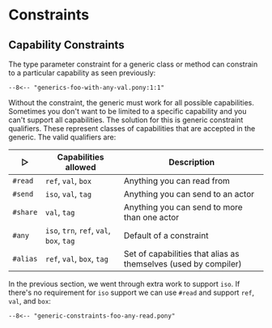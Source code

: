 # Constraints

## Capability Constraints

The type parameter constraint for a generic class or method can constrain to a particular capability as seen previously:

```pony
--8<-- "generics-foo-with-any-val.pony:1:1"
```

Without the constraint, the generic must work for all possible capabilities. Sometimes you don't want to be limited to a specific capability and you can't support all capabilities. The solution for this is generic constraint qualifiers. These represent classes of capabilities that are accepted in the generic. The valid qualifiers are:

| &#x25B7; | Capabilities allowed         | Description                                                     |
| -------- | ---------------------------- | --------------------------------------------------------------- |
| `#read`    | `ref`, `val`, `box`                | Anything you can read from                                      |
| `#send`    | `iso`, `val`, `tag`                | Anything you can send to an actor                               |
| `#share`   | `val`, `tag`                     | Anything you can send to more than one actor                    |
| `#any`     | `iso`, `trn`, `ref`, `val`, `box`, `tag` | Default of a constraint                                         |
| `#alias`   | `ref`, `val`, `box`, `tag`           | Set of capabilities that alias as themselves (used by compiler) |

In the previous section, we went through extra work to support `iso`. If there's no requirement for `iso` support we can use `#read` and support `ref`, `val`, and `box`:

```pony
--8<-- "generic-constraints-foo-any-read.pony"
```

